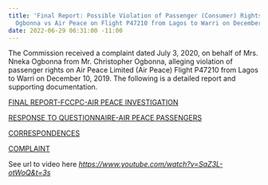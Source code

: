 ```yaml
---
title: 'Final Report: Possible Violation of Passenger (Consumer) Rights - Mrs. Nneka
  Ogbonna vs Air Peace on Flight P47210 from Lagos to Warri on December 10, 2019'
date: 2022-06-29 06:31:00 -11:00
---
```


The Commission received a complaint dated July 3, 2020, on behalf of Mrs. Nneka Ogbonna from Mr. Christopher Ogbonna, alleging violation of passenger rights on Air Peace Limited (Air Peace) Flight P47210 from Lagos to Warri on December 10, 2019. The following is a detailed report and supporting documentation.




[FINAL REPORT-FCCPC-AIR PEACE INVESTIGATION](/uploads/FINAL%20REPORT-FCCPC-AIR%20PEACE%20INVESTIGATION-040521.pdf)


[RESPONSE TO QUESTIONNAIRE-AIR PEACE PASSENGERS](/uploads/RESPONSE%20TO%20QUESTIONNAIRE-AIR%20PEACE%20PASSENGERS.pdf)


[CORRESPONDENCES](/uploads/CORRESPONDCES.pdf)


 [COMPLAINT](/uploads/COMPLAINT.pdf)


See url to video here
*https://www.youtube.com/watch?v=SaZ3L-otWoQ&t=3s*